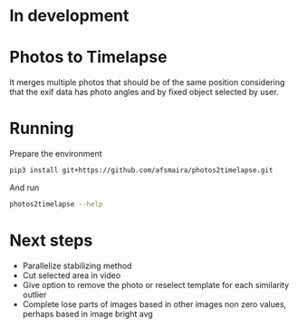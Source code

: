 # In development

# Photos to Timelapse

It merges multiple photos that should be of the same position considering that the exif data has photo angles and by fixed object selected by user.

# Running

Prepare the environment
```bash
pip3 install git+https://github.com/afsmaira/photos2timelapse.git
```

And run
```bash
photos2timelapse --help
```

# Next steps

- Parallelize stabilizing method
- Cut selected area in video
- Give option to remove the photo or reselect template for each similarity outlier
- Complete lose parts of images based in other images non zero values, perhaps based in image bright avg 